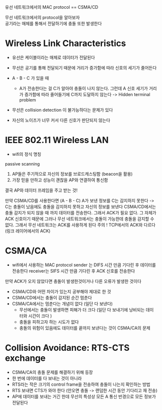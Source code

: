 유선 네트워크에서의 MAC protocol == CSMA/CD

무선 네트워크에서의 protocol을 알아보자  
공기라는 매체를 통해서 전달하기에 충돌 또한 발생한다 

# Wireless Link Characteristics
- 유선은 케이블이라는 매체로 데이터가 전달된다 
- 무선은 공기를 통해 전달되기 때문에 거리가 증가함에 따라 신호의 세기가 줄어든다 
- A - B - C 가 있을 때 
	- A가 전송한다는 걸 C가 알아야 충돌이 나지 않는다. 그런데 A 신호 세기가 거리가 증가함에 따라 줄어들기에 C까지 도달하지 않는다 -> Hidden terminal problem

- 무선은 collision detection 이 불가능하다는 문제가 있다 
- 자신의 노이즈가 너무 커서 다른 신호가 판단되지 않는다 

# IEEE 802.11 Wireless LAN
- wifi의 정식 명칭 

passive scanning
1. AP들은 주기적으로 자신의 정보를 브로드캐스팅함 (beacon을 활용)
2. 가장 믿을 만하고 성능이 괜찮을 AP와 연결하여 통신함 

결국 AP와 데이터 프레임을 주고 받는 것! 

만약 CSMA/CD를 사용한다면 (A - B - C) A가 보낸 정보를 C는 감지하지 못한다 -> C는 충돌이 났음에도 충돌을 감지하지 못하고 자신의 정보를 보낸다 
CSMA/CD에서는 충돌 감지가 되지 않을 때 까지 데이터를 전송한다. 그래서 ACK가 필요 없다. 그 자체가 ACK 신호이기 때문에 
그러나 무선 네트워크에서는 충돌이 가능한데 충돌을 감지할 수 없다. 그래서 무선 네트워크는 ACK를 사용하게 된다 
주의 ! TCP에서의 ACK와 다르다 (링크 레이어에서의 ACK)

# CSMA/CA
- wifi에서 사용하는 MAC protocol
sender 는 DIFS 시간 만큼 기다린 후 데이터를 전송한다 
receiver는 SIFS 시간 만큼 기다린 후 ACK 신호를 전송한다 

만약 ACK가 오지 않았다면 충돌이 발생한것이거나 다른 오류가 발생한 것이다 

- CSMA/CD와 어떤 차이가 있는지 공부해야 제대로 한 것 
- CSMA/CD에서는 충돌이 감지된 순간 멈춘다 
- CSMA/CA에서는 멈춘다는 개념이 없다 (일단 다 보낸다)
	- 무선에서는 충돌이 발생하면 피해가 더 크다 (일단 다 보내기에 낭비되는 데이터와 시간이 크다 )
	- 충돌을 피하고자 하는 시도가 없다 
	- 충돌의 위험이 있음에도 데이터를 끝까지 보낸다는 것이 CSMA/CA의 문제
# Collision Avoidance: RTS-CTS exchange
- CSMA/CA의 충돌 문제를 해결하기 위해 등장 
- 한 번에 데이터를 다 보내는 것이 아니라 
- RTS라는 작은 크기의 control frame을 전송하여 충돌이 나는지 확인하는 방법 
- RTS 보내면 CTS가 와야 한다 (안오면 충돌 -> 랜덤한 시간 동안 기다리고 재 전송)
- AP에 데이터를 보내는 거긴 한데 무선의 특성상 모든 A 통신 반경으로 모든 정보가 전달된다 
